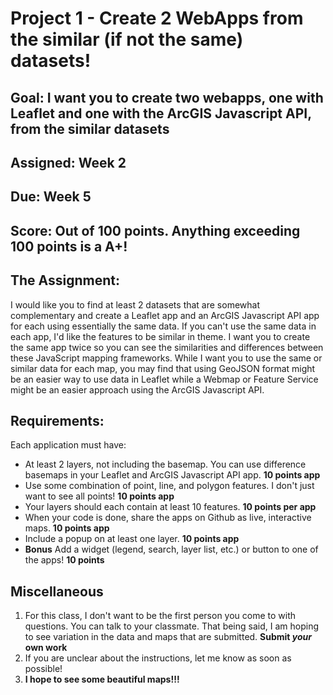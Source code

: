 # Project 1 - Create 2 WebApps from the similar (if not the same) datasets!

## Goal: I want you to create two webapps, one with Leaflet and one with the ArcGIS Javascript API, from the similar datasets
## Assigned: Week 2
## Due: Week 5
## Score: Out of 100 points. Anything exceeding 100 points is a A+!

## The Assignment: 
I would like you to find at least 2 datasets that are somewhat complementary and create a Leaflet app and an ArcGIS Javascript API app for each using essentially the same data.  If you can't use the same data in each app, I'd like the features to be similar in theme. I want you to create the same app twice so you can see the similarities and differences between these JavaScript mapping frameworks. While I want you to use the same or similar data for each map, you may find that using GeoJSON format might be an easier way to use data in Leaflet while a Webmap or Feature Service might be an easier approach using the ArcGIS Javascript API.

## Requirements:
Each application must have:
- At least 2 layers, not including the basemap. You can use difference basemaps in your Leaflet and ArcGIS Javascript API app. **10 points app**
- Use some combination of point, line, and polygon features. I don't just want to see all points! **10 points app**
- Your layers should each contain at least 10 features. **10 points per app**
- When your code is done, share the apps on Github as live, interactive maps. **10 points app**
- Include a popup on at least one layer. **10 points app**
- **Bonus** Add a widget (legend, search, layer list, etc.) or button to one of the apps! **10 points**

## Miscellaneous
1. For this class, I don't want to be the first person you come to with questions. You can talk to your classmate. That being said, I am hoping to see variation in the data and maps that are submitted. **Submit *your* own work**
2. If you are unclear about the instructions, let me know as soon as possible!
3. **I hope to see some beautiful maps!!!**
